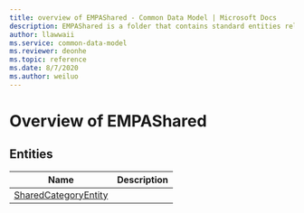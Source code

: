 ```yaml
---
title: overview of EMPAShared - Common Data Model | Microsoft Docs
description: EMPAShared is a folder that contains standard entities related to the Common Data Model.
author: llawwaii
ms.service: common-data-model
ms.reviewer: deonhe
ms.topic: reference
ms.date: 8/7/2020
ms.author: weiluo
---
```


# Overview of EMPAShared


## Entities

|Name|Description|
|---|---|
|[SharedCategoryEntity](SharedCategoryEntity.md)||
